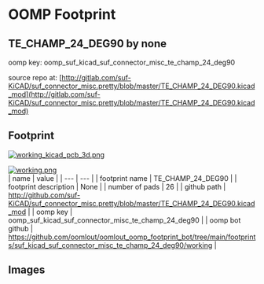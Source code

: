 # OOMP Footprint  
## TE_CHAMP_24_DEG90  by none  
  
oomp key: oomp_suf_kicad_suf_connector_misc_te_champ_24_deg90  
  
source repo at: [http://gitlab.com/suf-KiCAD/suf_connector_misc.pretty/blob/master/TE_CHAMP_24_DEG90.kicad_mod](http://gitlab.com/suf-KiCAD/suf_connector_misc.pretty/blob/master/TE_CHAMP_24_DEG90.kicad_mod)  
## Footprint  
  
[![working_kicad_pcb_3d.png](working_kicad_pcb_3d_600.png)](working_kicad_pcb_3d.png)  
  
[![working.png](working_600.png)](working.png)  
| name | value | 
| --- | --- | 
| footprint name | TE_CHAMP_24_DEG90 | 
| footprint description | None | 
| number of pads | 26 | 
| github path | http://github.com/suf-KiCAD/suf_connector_misc.pretty/blob/master/TE_CHAMP_24_DEG90.kicad_mod | 
| oomp key | oomp_suf_kicad_suf_connector_misc_te_champ_24_deg90 | 
| oomp bot github | https://github.com/oomlout/oomlout_oomp_footprint_bot/tree/main/footprints/suf_kicad_suf_connector_misc_te_champ_24_deg90/working | 
## Images  
